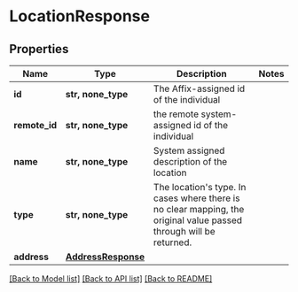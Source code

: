 # LocationResponse


## Properties
Name | Type | Description | Notes
------------ | ------------- | ------------- | -------------
**id** | **str, none_type** | The Affix-assigned id of the individual | 
**remote_id** | **str, none_type** | the remote system-assigned id of the individual | 
**name** | **str, none_type** | System assigned description of the location | 
**type** | **str, none_type** | The location&#39;s type. In cases where there is no clear mapping, the original value passed through will be returned.  | 
**address** | [**AddressResponse**](AddressResponse.md) |  | 

[[Back to Model list]](../README.md#documentation-for-models) [[Back to API list]](../README.md#documentation-for-api-endpoints) [[Back to README]](../README.md)


